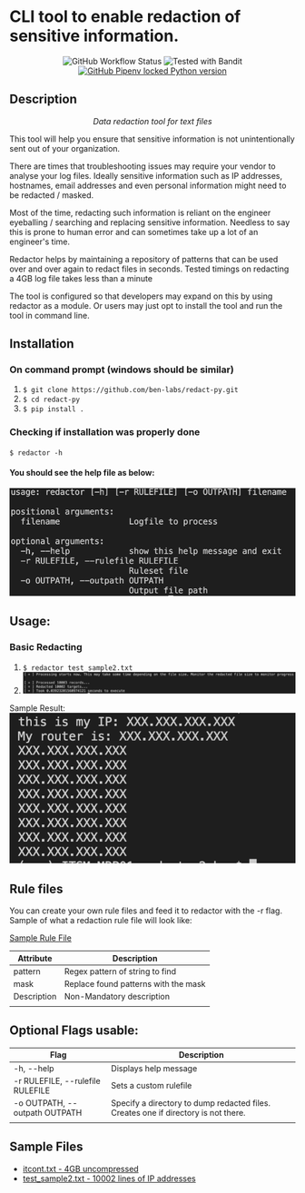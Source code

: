 <p align="center">
    <h1>CLI tool to enable redaction of sensitive information.</h1>
</p>
<p align="center">
<img alt="GitHub Workflow Status" src="https://img.shields.io/github/workflow/status/ben-labs/redact-py/Pylint?label=pylint&style=plastic">
<img alt="Tested with Bandit" src="https://img.shields.io/badge/Bandit-Tested-blue?style=plastic">
<a href="https://pypi.org/project/redactor2" target="_blank">
<img alt="GitHub Pipenv locked Python version" src="https://img.shields.io/github/pipenv/locked/python-version/ben-labs/redact-py?style=plastic">
</a>
</p>

## Description
<p align="center">
    <em>Data redaction tool for text files</em>
    <br>
    <P>
    This tool will help you ensure that sensitive information is not unintentionally sent out of your organization.
    </p> 
    <p>
    There are times that troubleshooting issues may require your vendor to analyse your log files. Ideally sensitive information such as IP addresses, hostnames, email addresses and even personal information might need to be redacted / masked.
    </p>
    <p>
    Most of the time, redacting such information is reliant on the engineer eyeballing / searching and replacing sensitive information. Needless to say this is prone to human error and can sometimes take up a lot of an engineer's time.
    </p>
    <p>
    Redactor helps by maintaining a repository of patterns that can be used over and over again to redact files in seconds. Tested timings on redacting a 4GB log file takes less than a minute
    </p>
    <p>
    The tool is configured so that developers may expand on this by using redactor as a module. Or users may just opt to install the tool and run the tool in command line.
    </p>
</p>

## Installation
### On command prompt (windows should be similar)
1. `$ git clone https://github.com/ben-labs/redact-py.git`
2. `$ cd redact-py`
3. `$ pip install .`

### Checking if installation was properly done
`$ redactor -h`

#### You should see the help file as below:
![Alt](/images/redactor-help.png "Title")


## Usage:
### Basic Redacting
1. `$ redactor test_sample2.txt`
2. ![Basic Redaction](/images/basic_redact.png "Basic Redaction")

Sample Result:
![Sample](/images/sample.png "Sample")

## Rule files
You can create your own rule files and feed it to redactor with the -r flag.
Sample of what a redaction rule file will look like:

[Sample Rule File](sample_rule.conf)

| Attribute   | Description                          |
| ----------- | ------------------------------------ |
| pattern     | Regex pattern of string to find      |
| mask        | Replace found patterns with the mask |
| Description | Non-Mandatory description            |
|||

## Optional Flags usable:
| Flag                              | Description                                                                       |
| --------------------------------- | --------------------------------------------------------------------------------- |
| -h, --help                        | Displays help message                                                             |
| -r RULEFILE, --rulefile RULEFILE  | Sets a custom rulefile                                                            | 
| -o OUTPATH, --outpath OUTPATH     | Specify a directory to dump redacted files. Creates one if directory is not there.|
|||

## Sample Files
- [itcont.txt - 4GB uncompressed](https://sanitizationbq.s3.ap-southeast-1.amazonaws.com/itcont.tar.gz)
- [test_sample2.txt - 10002 lines of IP addresses](https://sanitizationbq.s3.ap-southeast-1.amazonaws.com/test_sample2.txt)
